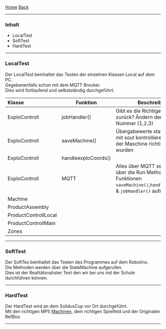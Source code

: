 [Home](home) [Back](DokuSolidus)  

----------

### Inhalt ###
- LocalTest
- SoftTest
- HardTest

----------

### LocalTest ###

Der LocalTest beinhaltet das Testen der einzelnen Klassen Local auf dem PC.  
Gegebenenfalls schon mit dem MQTT Brocker.  
Dies wird fortlaufend und selbstständig durchgeführt. 

| Klasse| Funktion | Beschreibung| I.O.| 
| :------- | --- | --- | :---- |
| ExploControll|jobHandler()|Gibt es die Richtige Koordinate zurück? Ändern der Robi Nummer (1,2,3) |X |
| ExploControll|saveMachine()|Übergabewerte statisch setzen mit sout kontrollieren ob In & Out der Maschine richtig gespeichert wurden |X |
| ExploControll|handleexploCoords()| | |
| ExploControll|MQTT|Alles über MQTT senden und über die Run Methode  die Funktionen `saveMachine()`,`handleexploCoords` & `jobHandler()` aufrufen  |X |
|Machine| | ||
| ProductAssembly| | ||
| ProductControllLocal||||
| ProductControllMain| |||
| Zones||||
----------

### SoftTest ###

Der SoftTes beinhaltet das Testen des Programmes auf dem Robotino.  
Die Methoden werden über die StateMachine aufgerufen.  
Dies ist der Realitätsnahster Test den wir bei uns ind der Schule durchführen können.  

----------

### HardTest ###

Der HardTest wird an dem SolidusCup vor Ort durchgeführt.  
Mit den richtigen MPS [Machinen](Machine), dem richtigen Spielfeld und der Originalen RefBox.  

----------
